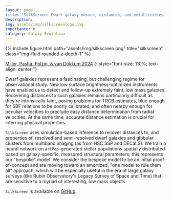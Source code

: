 ```yaml
---
layout: page
title: "SilkScreen: Dwarf galaxy masses, distances, and metallicities from survey imaging"
description: 
img: assets/img/silkscreenlogo.png
importance: 6
category: Galaxy Evolution
---
```


<div class="row">
    <div class="col-sm mt-3 mt-md-0">
        {% include figure.html path="assets/img/silkscreen.png" title="silkscreen" class="img-fluid rounded z-depth-1" %}
    </div>
</div>
<!-- <div class="caption">
    This image can also have a caption. It's like magic.
</div> -->

[Miller, Pasha, Polzin, & van Dokkum 2024]()
{: style="font-size: 110%; text-align: center;"}

Dwarf galaxies represent a fascinating, but challenging regime for observational study. New low surface brightness-optimized instruments have enabled us to detect and follow-up extremely faint, low mass galaxies. Recovering distances to such galaxies remains particularly difficult as they're intrinsically faint, posing problems for TRGB estimates, blue enough for SBF relations to be poorly calibrated, and often nearby enough for peculiar velocities to preclude easy distance determination from radial velocities. At the same time, accurate distance estimation is crucial for inferring physical properties.

`SilkScreen` uses simulation-based inference to recover distances to, and properties of, resolved and semi-resolved dwarf galaxies and globular clusters from multiband imaging (as from HSC SSP and DECaLS). We train a neural network on `ArtPop`-generated stellar populations spatially distributed based on galaxy-specific, measured structural parameters; this represents our "bespoke" model. We consider the bespoke model to be an initial proof-of-concept and are moving toward an amortized, "one model to rule them all" approach, which will be especially useful in the era of large galaxy surveys (like Rubin Observatory's Legacy Survey of Space and Time) that are sensitive to a myriad of interesting, low mass objects.

`SilkScreen` is available on [GitHub](https://github.com/tbmiller-astro/silkscreen).